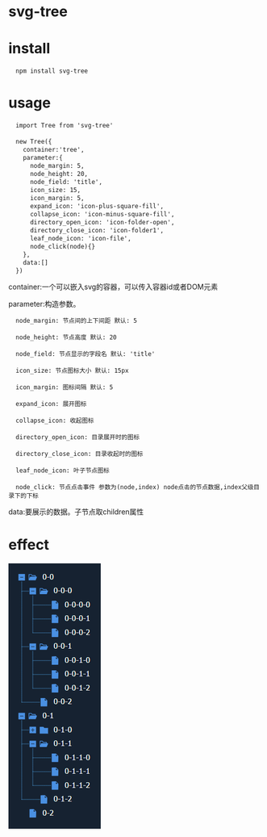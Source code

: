# svg-tree

# install

```
  npm install svg-tree
```
# usage

```
  import Tree from 'svg-tree'

  new Tree({
    container:'tree',
    parameter:{
      node_margin: 5,
      node_height: 20,
      node_field: 'title',
      icon_size: 15,
      icon_margin: 5,
      expand_icon: 'icon-plus-square-fill',
      collapse_icon: 'icon-minus-square-fill',
      directory_open_icon: 'icon-folder-open',
      directory_close_icon: 'icon-folder1',
      leaf_node_icon: 'icon-file',
      node_click(node){}
    },
    data:[]
  })
```
  container:一个可以嵌入svg的容器，可以传入容器id或者DOM元素  

  parameter:构造参数。  

      node_margin: 节点间的上下间距 默认: 5  

      node_height: 节点高度 默认: 20  

      node_field: 节点显示的字段名 默认: 'title'  

      icon_size: 节点图标大小 默认: 15px  

      icon_margin: 图标间隔 默认: 5  

      expand_icon: 展开图标  

      collapse_icon: 收起图标  

      directory_open_icon: 目录展开时的图标  

      directory_close_icon: 目录收起时的图标  

      leaf_node_icon: 叶子节点图标  

      node_click: 节点点击事件 参数为(node,index) node点击的节点数据,index父级目录下的下标  

  data:要展示的数据。子节点取children属性  
  
# effect
  ![1558723124949](./image/1558723124949.png)
